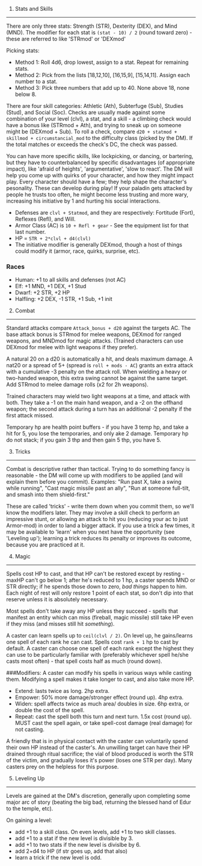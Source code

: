 1.  Stats and Skills
---------------------

There are only three stats: Strength (STR), Dexterity (DEX), and Mind (MND). The modifier for each stat is `(stat - 10) / 2` (round toward zero) - these are referred to like 'STRmod' or 'DEXmod'

Picking stats:

* Method 1: Roll 4d6, drop lowest, assign to a stat. Repeat for remaining stats.
* Method 2: Pick from the lists [18,12,10], [16,15,9], [15,14,11]. Assign each number to a stat.
* Method 3: Pick three numbers that add up to 40. None above 18, none below 8.

There are four skill categories: Athletic (Ath), Subterfuge (Sub), Studies (Stud), and Social (Soc). Checks are usually made against some combination of your level (clvl), a stat, and a skill - a climbing check would have a bonus like (STRmod + Ath), and trying to sneak up on someone might be (DEXmod + Sub).
To roll a check, compare `d20 + statmod + skillmod + circumstancial_mod` to the difficulty class (picked by the DM).
If the total matches or exceeds the check's DC, the check was passed. 

You can have more specific skills, like lockpicking, or dancing, or bartering, but they have to counterbalanced by specific disadvantages (of appropriate impact), like 'afraid of heights', 'argumentative', 'slow to react'. The DM will help you come up with quirks of your character, and how they might impact play. Every character should have a few; they help shape the character's pesonality. These can develop during play! If your paladin gets attacked by people he trusts too often, he might become less trusting and more wary, increasing his initiative by 1 and hurting his social interactions.

* Defenses are `clvl + Statmod`, and they are respectively: Fortitude (Fort), Reflexes (Refl), and Will.
* Armor Class (AC) is `10 + Refl + gear` - See the equipment list for that last number.
* HP = `STR + 2*clvl + d4(clvl)`
* The initiative modifier is generally DEXmod, though a host of things could modify it (armor, race, quirks, surprise, etc).

### Races

* Human:    +1 to all skills and defenses (not AC)
* Elf:      +1 MND, +1 DEX, +1 Stud
* Dwarf:    +2 STR, +2 HP
* Halfling: +2 DEX, -1 STR, +1 Sub, +1 init


2.  Combat
------------------

Standard attacks compare `Attack_bonus + d20` against the targets AC.
The base attack bonus is STRmod for melee weapons, DEXmod for ranged weapons, and MNDmod for magic attacks. (Trained characters can use DEXmod for melee with light weapons if they prefer).

A natural 20 on a d20 is automatically a hit, and deals maximum damage. A nat20 or a spread of 5+ (spread is `roll + mods - AC`) grants an extra attack with a cumulative -3 penalty on the attack roll. When wielding a heavy or two-handed weapon, this extra swing cannot be against the same target. Add STRmod to melee damage rolls (x2 for 2h weapons).

Trained characters may wield two light weapons at a time, and attack with both. They take a -1 on the main hand weapon,
and a -2 on the offhand weapon; the second attack during a turn has an additional -2 penalty if the first attack missed.

Temporary hp are health point buffers - if you have 3 temp hp, and take a hit for 5, you lose the temporaries, and only ake 2 damage. Temporary hp do not stack; if you gain 3 thp and then gain 5 thp, you have 5.

3.  Tricks
----------------

Combat is descriptive rather than tactical. Trying to do something fancy is reasonable - the DM will come up with modifiers to be applied (and will explain them before you commit). Examples: "Run past X, take a swing while running", "Cast magic missile past an ally", "Run at someone full-tilt, and smash into them shield-first."

These are called 'tricks' - write them down when you commit them, so we'll know the modifiers later. They may involve a skill check to perform an impressive stunt, or allowing an attack to hit you (reducing your ac to just Armor-mod) in order to land a bigger attack. If you use a trick a few times, it may be available to 'learn' when you next have the opportunity (see 'Leveling up'); learning a trick
reduces its penalty or improves its outcome, because you are practiced at it.

4.  Magic
---------------

Spells cost HP to cast, and that HP can't be restored except by resting - maxHP can't go below 1; after he's reduced to 1 hp,
a caster spends MND or STR directly; if he spends those down to zero, *bad things* happen to him. Each night of rest will only 
restore 1 point of each stat, so don't dip into that reserve unless it is absolutely necessary.

Most spells don't take away any HP unless they succeed - spells that manifest an entity which can miss (fireball, magic missile)
still take HP even if they miss (and misses still hit *something*).

A caster can learn spells up to `ceil(clvl / 2)`. On level up, he gains/learns one spell of each rank he can cast. Spells cost `rank + 1` hp to cast by default. A caster can choose one spell of each rank except the highest they can use to be particularly familiar with (preferably whichever spell he/she casts most often) - that spell costs half as much (round down).

###Modifiers:
  A caster can modify his spells in various ways while casting them. Modifying a spell makes it take longer to cast, and also take more HP.

  - Extend:  lasts twice as long. 2hp extra.
  - Empower: 50% more damage/stronger effect (round up). 4hp extra.
  - Widen:   spell affects twice as much area/ doubles in size. 6hp extra, or double the cost of the spell.
  - Repeat:  cast the spell both this turn and next turn. 1.5x cost (round up). MUST cast the spell again, or take spell-cost damage (real damage) for not casting.

A friendly that is in physical contact with the caster can voluntarily spend their own HP instead of the caster's. An unwilling target can have their HP drained through ritual sacrifice; the vial of blood produced is worth the STR of the victim, and gradually loses it's power (loses one STR per day). Many casters prey on the helpless for this purpose.

5.  Leveling Up
-----------------

Levels are gained at the DM's discretion, generally upon completing some major arc of story (beating the big bad, returning the blessed hand of Edur to the temple, etc).

On gaining a level:

* add +1 to a skill class. On even levels, add +1 to two skill classes.
* add +1 to a stat if the new level is divisible by 3.
* add +1 to two stats if the new level is divislbe by 6.
* add 2+d4 to HP (if str goes up, add that also)
* learn a trick if the new level is odd.


